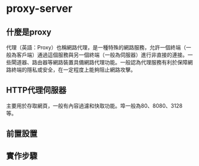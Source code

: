 # proxy-server

## 什麼是proxy
代理（英語：Proxy）也稱網路代理，是一種特殊的網路服務，允許一個終端（一般為客戶端）通過這個服務與另一個終端（一般為伺服器）進行非直接的連接。一些閘道器、路由器等網路裝置具備網路代理功能。一般認為代理服務有利於保障網路終端的隱私或安全，在一定程度上能夠阻止網路攻擊。
## HTTP代理伺服器
主要用於存取網頁，一般有內容過濾和快取功能。埠一般為80、8080、3128等。
## 前置設置

## 實作步驟

